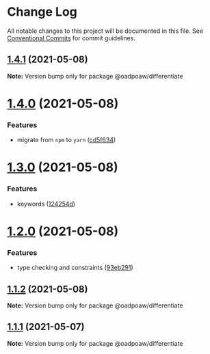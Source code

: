 # Change Log

All notable changes to this project will be documented in this file.
See [Conventional Commits](https://conventionalcommits.org) for commit guidelines.

## [1.4.1](https://github.com/oadpoaw/packages/compare/@oadpoaw/differentiate@1.4.0...@oadpoaw/differentiate@1.4.1) (2021-05-08)

**Note:** Version bump only for package @oadpoaw/differentiate





# [1.4.0](https://github.com/oadpoaw/packages/compare/@oadpoaw/differentiate@1.3.0...@oadpoaw/differentiate@1.4.0) (2021-05-08)


### Features

* migrate from `npm` to `yarn` ([cd5f634](https://github.com/oadpoaw/packages/commit/cd5f6344bda42c4f1b8fb6f8f877400a426e32d3))





# [1.3.0](https://github.com/oadpoaw/packages/compare/@oadpoaw/differentiate@1.2.0...@oadpoaw/differentiate@1.3.0) (2021-05-08)


### Features

* keywords ([124254d](https://github.com/oadpoaw/packages/commit/124254de08cc3781ee011c0ab12de3dbbab7d971))





# [1.2.0](https://github.com/oadpoaw/packages/compare/@oadpoaw/differentiate@1.1.2...@oadpoaw/differentiate@1.2.0) (2021-05-08)


### Features

* type checking and constraints ([93eb291](https://github.com/oadpoaw/packages/commit/93eb29188d627b36e1bcf152ebbbb4e8886604f2))





## [1.1.2](https://github.com/oadpoaw/packages/compare/@oadpoaw/differentiate@1.1.1...@oadpoaw/differentiate@1.1.2) (2021-05-08)

**Note:** Version bump only for package @oadpoaw/differentiate





## [1.1.1](https://github.com/oadpoaw/packages/compare/@oadpoaw/differentiate@1.1.0...@oadpoaw/differentiate@1.1.1) (2021-05-07)

**Note:** Version bump only for package @oadpoaw/differentiate
